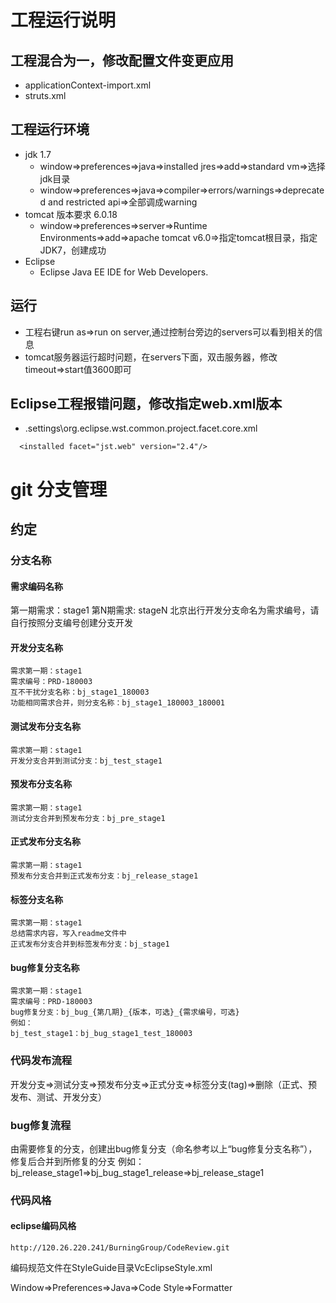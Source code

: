 # 工程运行说明

## 工程混合为一，修改配置文件变更应用
- applicationContext-import.xml
- struts.xml

## 工程运行环境

- jdk 1.7
    - window=>preferences=>java=>installed jres=>add=>standard vm=>选择jdk目录
    - window=>preferences=>java=>compiler=>errors/warnings=>deprecated and restricted api=>全部调成warning
- tomcat 版本要求 6.0.18
    - window=>preferences=>server=>Runtime Environments=>add=>apache tomcat v6.0=>指定tomcat根目录，指定JDK7，创建成功 
- Eclipse
	- Eclipse Java EE IDE for Web Developers.

## 运行
- 工程右键run as=>run on server,通过控制台旁边的servers可以看到相关的信息
- tomcat服务器运行超时问题，在servers下面，双击服务器，修改timeout=>start值3600即可

## Eclipse工程报错问题，修改指定web.xml版本
- \.settings\org.eclipse.wst.common.project.facet.core.xml

```
  <installed facet="jst.web" version="2.4"/>
```

# git 分支管理

## 约定

### 分支名称

#### 需求编码名称
第一期需求：stage1
第N期需求: stageN
北京出行开发分支命名为需求编号，请自行按照分支编号创建分支开发
#### 开发分支名称
```
需求第一期：stage1
需求编号：PRD-180003
互不干扰分支名称：bj_stage1_180003
功能相同需求合并，则分支名称：bj_stage1_180003_180001
```
#### 测试发布分支名称
```
需求第一期：stage1
开发分支合并到测试分支：bj_test_stage1
```
#### 预发布分支名称
```
需求第一期：stage1
测试分支合并到预发布分支：bj_pre_stage1
```
#### 正式发布分支名称
```
需求第一期：stage1
预发布分支合并到正式发布分支：bj_release_stage1
```
#### 标签分支名称
```
需求第一期：stage1
总结需求内容，写入readme文件中
正式发布分支合并到标签发布分支：bj_stage1
```
#### bug修复分支名称
```
需求第一期：stage1
需求编号：PRD-180003
bug修复分支：bj_bug_{第几期}_{版本，可选}_{需求编号，可选}
例如：
bj_test_stage1：bj_bug_stage1_test_180003

```

### 代码发布流程

开发分支=>测试分支=>预发布分支=>正式分支=>标签分支(tag)=>删除（正式、预发布、测试、开发分支）

### bug修复流程

由需要修复的分支，创建出bug修复分支（命名参考以上“bug修复分支名称”），修复后合并到所修复的分支
例如：
bj_release_stage1=>bj_bug_stage1_release=>bj_release_stage1

### 代码风格

#### eclipse编码风格
```
http://120.26.220.241/BurningGroup/CodeReview.git
```
编码规范文件在StyleGuide目录VcEclipseStyle.xml

Window=>Preferences=>Java=>Code Style=>Formatter

